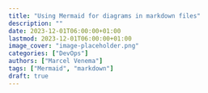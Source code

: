 ```yaml
---
title: "Using Mermaid for diagrams in markdown files"
description: ""
date: 2023-12-01T06:00:00+01:00
lastmod: 2023-12-01T06:00:00+01:00
image_cover: "image-placeholder.png"
categories: ["DevOps"]
authors: ["Marcel Venema"] 
tags: ["Mermaid", "markdown"]
draft: true
---
```

